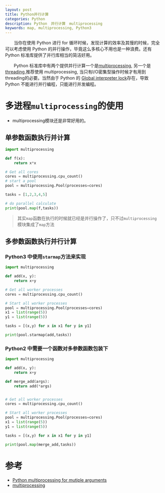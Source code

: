 ```yaml
---
layout: post
title: Python并行计算
categories: Python
description: Python　并行计算　multiprocessing
keywords: map, multiprocessing, Python3
---
```



　　当你在使用 Python 进行 for 循环时候，发现计算的效率及其慢的时候，完全可以考虑使用 Python 的并行操作，毕竟这么多核心不用也是一种浪费。还有 Python 标准库提供了并行库相当的简洁好用。
  
  
　　Python 标准库中有两个提供并行计算一个是[multiprocessing](https://docs.python.org/3.6/library/multiprocessing.html), 另一个是 [threading](https://docs.python.org/3.6/library/threading.html),推荐使用 multiprocessing, 当只有I/O密集型操作时候才有用到threading的必要。当然由于 Python 的 [Global interpreter lock](https://docs.python.org/2.7/glossary.html#term-global-interpreter-lock)存在，导致 Python 不能进行并行编程，只能进行并发编程。
  
# 多进程`multiprocessing`的使用

* multiprocessing模块还是非常好用的。

## 单参数函数执行并计算

```python
import multiprocessing

def f(x):
    return x*x

# Get all cores
cores = multiprocessing.cpu_count()
# start a pool
pool = multiprocessing.Pool(processes=cores)

tasks = [1,2,3,4,5]

# do parallel calculate
print(pool.map(f,tasks))

```

> 其实`map`函数在执行的时候就已经是并行操作了，只不过`multiprocessing`模块集成了`map`方法

## 多参数函数执行并行计算

### Python3 中使用`starmap`方法来实现

```python
import multiprocessing

def add(x, y):
	return x+y

# Get all worker processes
cores = multiprocessing.cpu_count()

# Start all worker processes
pool = multiprocessing.Pool(processes=cores)
x1 = list(range(5))
y1 = list(range(5))

tasks = [(x,y) for x in x1 for y in y1]

print(pool.starmap(add,tasks))

```

### Python2 中需要一个函数对多参数函数包装下


```python
import multiprocessing

def add(x, y):
	return x+y

def merge_add(args):
	return add(*args)


# Get all worker processes
cores = multiprocessing.cpu_count()

# Start all worker processes
pool = multiprocessing.Pool(processes=cores)
x1 = list(range(5))
y1 = list(range(5))

tasks = [(x,y) for x in x1 for y in y1]

print(pool.map(merge_add,tasks))

```

# 参考

* [Python multiprocessing for mutiple arguments](https://stackoverflow.com/questions/5442910/python-multiprocessing-pool-map-for-multiple-arguments)
* [multiprocessing](https://docs.python.org/2/library/multiprocessing.html)

